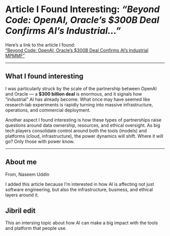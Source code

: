# Article I Found Interesting: *“Beyond Code: OpenAI, Oracle’s $300B Deal Confirms AI’s Industrial…”*

Here’s a link to the article I found:  
[“Beyond Code: OpenAI, Oracle’s $300B Deal Confirms AI’s Industrial MPMMF”](https://www.linkedin.com/pulse/beyond-code-openai-oracles-300b-deal-confirms-ais-industrial-mpmmf/)

---

## What I found interesting

I was particularly struck by the scale of the partnership between OpenAI and Oracle — a **$300 billion deal** is enormous, and it signals how “industrial” AI has already become. What once may have seemed like research‐lab experiments is rapidly turning into massive infrastructure, operations, and commercial deployment.  

Another aspect I found interesting is how these types of partnerships raise questions around data ownership, resources, and ethical oversight. As big tech players consolidate control around both the tools (models) and platforms (cloud, infrastructure), the power dynamics will shift. Where it will go? Only those with power know. 

---

## About me

From,
Naseem Uddin 

I added this article because I’m interested in how AI is affecting not just software engineering, but also the infrastructure, business, and ethical layers around it.  

## Jibril edit
This an intersing topic about how AI can make a big impact with the tools and platform that people use.